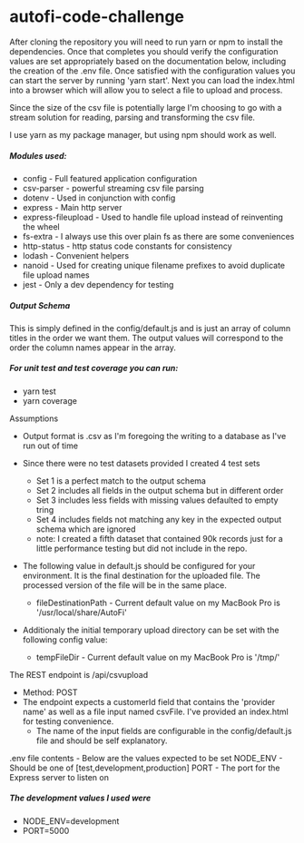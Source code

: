 # autofi-code-challenge

After cloning the repository you will need to run yarn or npm to install the dependencies. Once that completes you should verify the configuration values are set appropriately based on the documentation below, including the creation of the .env file. Once satisfied with the configuration values you can start the server by running 'yarn start'.
Next you can load the index.html into a browser which will allow you to select a file to upload and process.

Since the size of the csv file is potentially large I'm choosing to go with a stream solution for reading, parsing and transforming the csv file.

I use yarn as my package manager, but using npm should work as well.

##### Modules used:
* config - Full featured application configuration
* csv-parser - powerful streaming csv file parsing
* dotenv - Used in conjunction with config
* express - Main http server
* express-fileupload - Used to handle file upload instead of reinventing the wheel
* fs-extra - I always use this over plain fs as there are some conveniences
* http-status - http status code constants for consistency
* lodash - Convenient helpers
* nanoid - Used for creating unique filename prefixes to avoid duplicate file upload names
* jest - Only a dev dependency for testing

##### Output Schema
This is simply defined in the config/default.js and is just an array of column titles in the order we want them. The output values will correspond to the order the column names appear in the array.

##### For unit test and test coverage you can run:
* yarn test
* yarn coverage

Assumptions
* Output format is .csv as I'm foregoing the writing to a database as I've run out of time
* Since there were no test datasets provided I created 4 test sets
  * Set 1 is a perfect match to the output schema
  * Set 2 includes all fields in the output schema but in different order
  * Set 3 includes less fields with missing values defaulted to empty tring
  * Set 4 includes fields not matching any key in the expected output schema which are ignored
  * note: I created a fifth dataset that contained 90k records just for a little performance testing but did not include in the repo.

* The following value in default.js should be configured for your environment. It is the final destination for the uploaded file. The processed version of the file will be in the same place.
  * fileDestinationPath - Current default value on my MacBook Pro is '/usr/local/share/AutoFi'
* Additionaly the initial temporary upload directory can be set with the following config value:
  * tempFileDir - Current default value on my MacBook Pro is '/tmp/' 

The REST endpoint is /api/csvupload
* Method: POST
* The endpoint expects a customerId field that contains the 'provider name' as well as a file input named csvFile. I've provided an index.html for testing convenience.
  * The name of the input fields are configurable in the config/default.js file and should be self explanatory.
  
.env file contents - Below are the values expected to be set
NODE_ENV - Should be one of [test,development,production]
PORT - The port for the Express server to listen on

##### The development values I used were
* NODE_ENV=development
* PORT=5000
